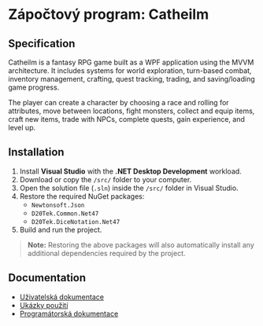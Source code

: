 # Zápočtový program: Catheilm

## Specification

Catheilm is a fantasy RPG game built as a WPF application using the MVVM architecture. It includes systems for world exploration, turn-based combat, inventory management, crafting, quest tracking, trading, and saving/loading game progress.

The player can create a character by choosing a race and rolling for attributes, move between locations, fight monsters, collect and equip items, craft new items, trade with NPCs, complete quests, gain experience, and level up.

## Installation

1. Install **Visual Studio** with the **.NET Desktop Development** workload.
2. Download or copy the `/src/` folder to your computer.
3. Open the solution file (`.sln`) inside the `/src/` folder in Visual Studio.
4. Restore the required NuGet packages:
   - `Newtonsoft.Json`
   - `D20Tek.Common.Net47`
   - `D20Tek.DiceNotation.Net47`
5. Build and run the project.

> **Note:** Restoring the above packages will also automatically install any additional dependencies required by the project.

## Documentation

* [Uživatelská dokumentace](docs/user.md)
* [Ukázky použití](docs/examples.md)
* [Programátorská dokumentace](docs/programmer.md)
